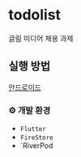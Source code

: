 # todolist

글림 미디어 채용 과제

## 실행 방법

[안드로이드](https://github.com/jaehee21232/releases/latest/download/todolist.apk)


### ⚙️ 개발 환경
  - `Flutter`
  - `FireStore`
  - `RiverPod
